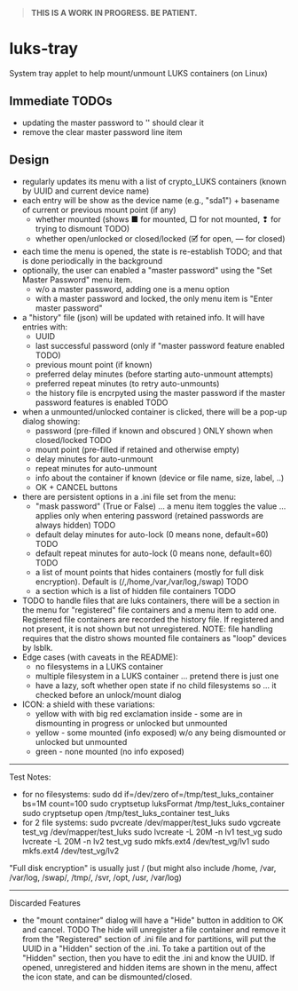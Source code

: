 > **THIS IS A WORK IN PROGRESS.  BE PATIENT.**

# luks-tray
System tray applet to help mount/unmount LUKS containers (on Linux)

## Immediate TODOs
- updating the master password to '' should clear it
- remove the clear master password line item

## Design
- regularly updates its menu with a list of crypto_LUKS containers (known by UUID and current device name)
- each entry will be show as the device name (e.g., "sda1") + basename of current or previous mount point (if any)
  - whether mounted (shows ■ for mounted, □ for not mounted, ❢ for trying to dismount  TODO)
  - whether open/unlocked or closed/locked (🗹 for open, — for closed)
- each time the menu is opened, the state is re-establish TODO;  and that is done periodically in the background
- optionally, the user can enabled a "master password" using the "Set Master Password" menu item.
  - w/o a master password, adding one is a menu option
  - with a master password and locked, the only menu item is "Enter master password"
- a "history" file (json) will be updated with retained info. It will have entries with:
  - UUID
  - last successful password (only if "master password feature enabled TODO)
  - previous mount point (if known)
  - preferred delay minutes (before starting auto-unmount attempts)
  - preferred repeat minutes (to retry auto-unmounts)
  - the history file is encrpyted using the master password if the master password features is enabled TODO
- when a unmounted/unlocked container is clicked, there will be a pop-up dialog showing:
  - password (pre-filled if known and obscured ) ONLY shown when closed/locked TODO
  - mount point (pre-filled if retained and otherwise empty)
  - delay minutes for auto-unmount
  - repeat minutes for auto-unmount
  - info about the container if known (device or file name, size, label, ..)
  - OK + CANCEL buttons
- there are persistent options in a .ini file set from the menu:
  - "mask password" (True or False) ... a menu item toggles the value ... applies only when entering password (retained passwords are always hidden) TODO
  - default delay minutes for auto-lock (0 means none, default=60) TODO
  - default repeat minutes for auto-lock (0 means none, default=60) TODO
  - a list of mount points that hides containers (mostly for full disk encryption). Default is (/,/home,/var,/var/log,/swap) TODO
  - a section which is a list of hidden file containers TODO
- TODO to handle files that are luks containers, there will be a section in the menu for "registered" file containers and a menu item to add one.  Registered file containers are recorded the history file. If registered and not present, it is not shown but not unregistered. NOTE: file handling requires that the distro shows mounted file containers as "loop" devices by lsblk.
- Edge cases (with caveats in the README):
  - no filesystems in a LUKS container
  - multiple filesystem in a LUKS container ... pretend there is just one
  - have a lazy, soft whether open state if no child filesystems so ... it checked before an unlock/mount dialog
- ICON:  a shield with these variations:
  - yellow with with big red exclamation inside - some are in dismounting in progress or unlocked but unmounted
  - yellow - some mounted (info exposed) w/o any being dismounted or unlocked but unmounted
  - green - none mounted (no info exposed)

---
Test Notes:
  - for no filesystems:
      sudo dd if=/dev/zero of=/tmp/test_luks_container bs=1M count=100
      sudo cryptsetup luksFormat /tmp/test_luks_container
      sudo cryptsetup open /tmp/test_luks_container test_luks
  - for 2 file systems:
      sudo pvcreate /dev/mapper/test_luks
      sudo vgcreate test_vg /dev/mapper/test_luks
      sudo lvcreate -L 20M -n lv1 test_vg
      sudo lvcreate -L 20M -n lv2 test_vg
      sudo mkfs.ext4 /dev/test_vg/lv1
      sudo mkfs.ext4 /dev/test_vg/lv2

"Full disk encryption" is usually just / (but might also include /home, /var, /var/log, /swap/, /tmp/, /svr, /opt, /usr, /var/log)

---
Discarded Features
- the "mount container" dialog will have a "Hide" button in addition to OK and cancel. TODO  The hide will unregister a file container and remove it from the "Registered" section of .ini file and for partitions, will put the UUID in a "Hidden" section of the .ini.  To take a partition out of the "Hidden" section, then you have to edit the .ini and know the UUID.  If opened, unregistered and hidden items are shown in the menu, affect the icon state, and can be dismounted/closed.